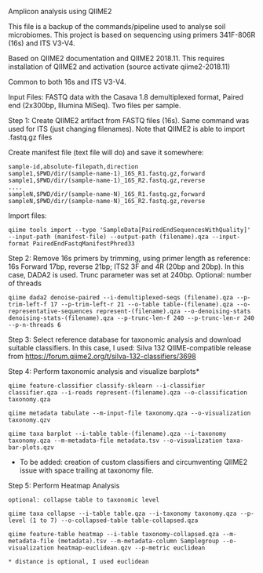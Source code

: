Amplicon analysis using QIIME2

This file is a backup of the commands/pipeline used to analyse soil microbiomes. This project is based on sequencing using primers 341F-806R (16s) and ITS V3-V4.

Based on QIIME2 documentation and QIIME2 2018.11. This requires installation of QIIME2 and activation (source activate qiime2-2018.11)

Common to both 16s and ITS V3-V4.

Input Files: FASTQ data with the Casava 1.8 demultiplexed format, Paired end (2x300bp, Illumina MiSeq). Two files per sample.

Step 1: Create QIIME2 artifact from FASTQ files (16s). Same command was used for ITS (just changing filenames). Note that QIIME2 is able to import .fastq.gz files

Create manifest file (text file will do) and save it somewhere:

	sample-id,absolute-filepath,direction
	sample1,$PWD/dir/(sample-name-1)_16S_R1.fastq.gz,forward
	sample1,$PWD/dir/(sample-name-1)_16S_R2.fastq.gz,reverse
	....
	sampleN,$PWD/dir/(sample-name-N)_16S_R1.fastq.gz,forward
	sampleN,$PWD/dir/(sample-name-N)_16S_R2.fastq.gz,reverse

Import files:

	qiime tools import --type 'SampleData[PairedEndSequencesWithQuality]' --input-path (manifest-file) --output-path (filename).qza --input-format PairedEndFastqManifestPhred33

Step 2: Remove 16s primers by trimming, using primer length as reference: 16s Forward 17bp, reverse 21bp; ITS2 3F and 4R (20bp and 20bp). In this case, DADA2 is used. Trunc parameter was set at 240bp. Optional: number of threads

	qiime dada2 denoise-paired --i-demultiplexed-seqs (filename).qza --p-trim-left-f 17 --p-trim-left-r 21 --o-table table-(filename).qza --o-representative-sequences represent-(filename).qza --o-denoising-stats denoising-stats-(filename).qza --p-trunc-len-f 240 --p-trunc-len-r 240 --p-n-threads 6

Step 3: Select reference database for taxonomic analysis and download suitable classifiers. In this case, I used: Silva 132 QIIME-compatible release from https://forum.qiime2.org/t/silva-132-classifiers/3698

Step 4: Perform taxonomic analysis and visualize barplots*

	qiime feature-classifier classify-sklearn --i-classifier classifier.qza --i-reads represent-(filename).qza --o-classification taxonomy.qza
	
	qiime metadata tabulate --m-input-file taxonomy.qza --o-visualization taxonomy.qzv
	
	qiime taxa barplot --i-table table-(filename).qza --i-taxonomy taxonomy.qza --m-metadata-file metadata.tsv --o-visualization taxa-bar-plots.qzv
	
* To be added: creation of custom classifiers and circumventing QIIME2 issue with space trailing at taxonomy file.

Step 5: Perform Heatmap Analysis

	optional: collapse table to taxonomic level
	
	qiime taxa collapse --i-table table.qza --i-taxonomy taxonomy.qza --p-level (1 to 7) --o-collapsed-table table-collapsed.qza
	
	qiime feature-table heatmap --i-table taxonomy-collapsed.qza --m-metadata-file (metadata).tsv --m-metadata-column Samplegroup --o-visualization heatmap-euclidean.qzv --p-metric euclidean
	
	* distance is optional, I used euclidean
